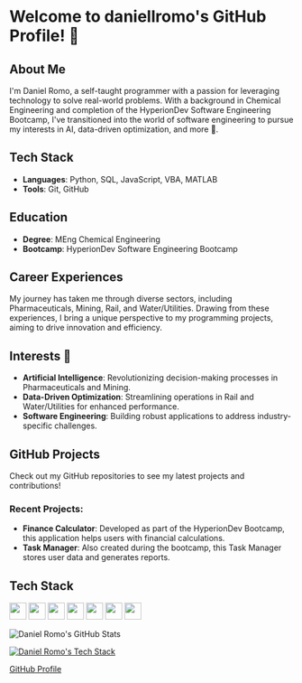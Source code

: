 # Welcome to daniellromo's GitHub Profile! 👋

## About Me
I'm Daniel Romo, a self-taught programmer with a passion for leveraging technology to solve real-world problems. With a background in Chemical Engineering and completion of the HyperionDev Software Engineering Bootcamp, I've transitioned into the world of software engineering to pursue my interests in AI, data-driven optimization, and more 🌱.

## Tech Stack
- **Languages**: Python, SQL, JavaScript, VBA, MATLAB
- **Tools**: Git, GitHub

## Education
- **Degree**: MEng Chemical Engineering
- **Bootcamp**: HyperionDev Software Engineering Bootcamp

## Career Experiences
My journey has taken me through diverse sectors, including Pharmaceuticals, Mining, Rail, and Water/Utilities. Drawing from these experiences, I bring a unique perspective to my programming projects, aiming to drive innovation and efficiency.

## Interests 🔭
- **Artificial Intelligence**: Revolutionizing decision-making processes in Pharmaceuticals and Mining.
- **Data-Driven Optimization**: Streamlining operations in Rail and Water/Utilities for enhanced performance.
- **Software Engineering**: Building robust applications to address industry-specific challenges.

## GitHub Projects
Check out my GitHub repositories to see my latest projects and contributions!

### Recent Projects:
- **Finance Calculator**: Developed as part of the HyperionDev Bootcamp, this application helps users with financial calculations.
- **Task Manager**: Also created during the bootcamp, this Task Manager stores user data and generates reports.

## Tech Stack
<img src="https://simpleicons.org/icons/python.svg" width="30" height="30"> <img src="https://simpleicons.org/icons/sqlite.svg" width="30" height="30"> <img src="https://simpleicons.org/icons/javascript.svg" width="30" height="30"> <img src="https://simpleicons.org/icons/git.svg" width="30" height="30"> <img src="https://simpleicons.org/icons/github.svg" width="30" height="30">
<img src="https://simpleicons.org/icons/apple.svg" width="30" height="30"> <img src="https://simpleicons.org/icons/visualstudiocode.svg" width="30" height="30">

![Daniel Romo's GitHub Stats](https://github-readme-stats.vercel.app/api?username=daniellromo&show_icons=true&theme=radical)

[![Daniel Romo's Tech Stack](https://github-readme-stats.vercel.app/api/top-langs/?username=daniellromo&layout=compact)](https://github.com/anuraghazra/github-readme-stats)


[GitHub Profile](https://github.com/daniellromo)
